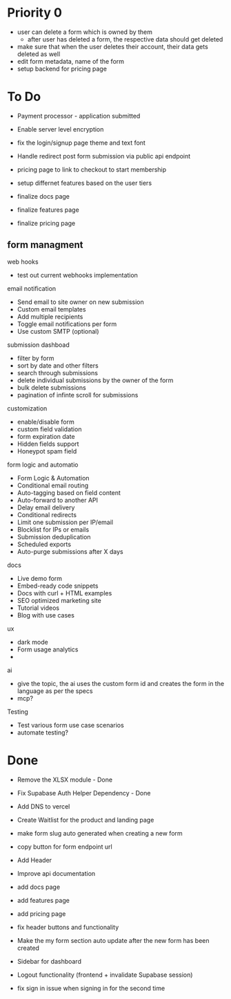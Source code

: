 # Priority 0
- user can delete a form which is owned by them
    - after user has deleted a form, the respective data should get deleted
- make sure that when the user deletes their account, their data gets deleted as well
- edit form metadata, name of the form
- setup backend for pricing page

# To Do
- Payment processor - application submitted
- Enable server level encryption
- fix the login/signup page theme and text font
- Handle redirect post form submission via public api endpoint
- pricing page to link to checkout to start membership 
- setup differnet features based on the user tiers

- finalize docs page
- finalize features page
- finalize pricing page

form managment 
- 

web hooks
- test out current webhooks implementation

email notification
- Send email to site owner on new submission
- Custom email templates
- Add multiple recipients
- Toggle email notifications per form
- Use custom SMTP (optional)

submission dashboad
- filter by form
- sort by date and other filters
- search through submissions 
- delete individual submissions by the owner of the form
- bulk delete submissions
- pagination of infinte scroll for submissions

customization 
- enable/disable form
- custom field validation
- form expiration date
- Hidden fields support
- Honeypot spam field 


form logic and automatio
- Form Logic & Automation
- Conditional email routing
- Auto-tagging based on field content
- Auto-forward to another API
- Delay email delivery
- Conditional redirects
- Limit one submission per IP/email
- Blocklist for IPs or emails
- Submission deduplication
- Scheduled exports
- Auto-purge submissions after X days

docs
- Live demo form
- Embed-ready code snippets
- Docs with curl + HTML examples
- SEO optimized marketing site
- Tutorial videos
- Blog with use cases

ux
- dark mode
- Form usage analytics
- 

ai 
- give the topic, the ai uses the custom form id and creates the form in the language as per the specs
- mcp?

Testing
- Test various form use case scenarios
- automate testing?



# Done

- Remove the XLSX module - Done
- Fix Supabase Auth Helper Dependency - Done
- Add DNS to vercel
- Create Waitlist for the product and landing page
- make form slug auto generated when creating a new form
- copy button for form endpoint url
- Add Header

- Improve api documentation
- add docs page
- add features page
- add pricing page
- fix header buttons and functionality
- Make the my form section auto update after the new form has been created
- Sidebar for dashboard
- Logout functionality (frontend + invalidate Supabase session) 
- fix sign in issue when signing in for the second time